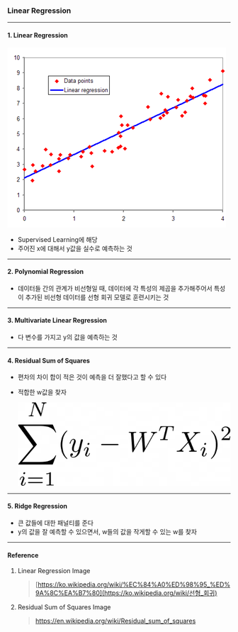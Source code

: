  ### Linear Regression

<hr>

#### 1. Linear Regression

![](./images/linear_regression.png)

- Supervised Learning에 해당
- 주어진 x에 대해서 y값을 실수로 예측하는 것

<hr>

#### 2. Polynomial Regression

- 데이터들 간의 관계가 비선형일 때, 데이터에 각 특성의 제곱을 추가해주어서 특성이 추가된 비선형 데이터를 선형 회귀 모델로 훈련시키는 것

<hr>

#### 3. Multivariate Linear Regression

- 다 변수를 가지고 y의 값을 예측하는 것

<hr>

#### 4. Residual Sum of Squares

- 편차의 차이 합이 적은 것이 예측을 더 잘했다고 할 수 있다

- 적합한 w값을 찾자

  

  ![](./images/rss.png)

  

<hr>

#### 5. Ridge Regression

- 큰 값들에 대한 패널티를 준다
- y의 값을 잘 예측할 수 있으면서, w들의 값을 작게할 수 있는 w를 찾자

<hr>

#### Reference

1. Linear Regression Image

   > [https://ko.wikipedia.org/wiki/%EC%84%A0%ED%98%95_%ED%9A%8C%EA%B7%80](https://ko.wikipedia.org/wiki/선형_회귀)

2. Residual Sum of Squares Image

   > https://en.wikipedia.org/wiki/Residual_sum_of_squares
